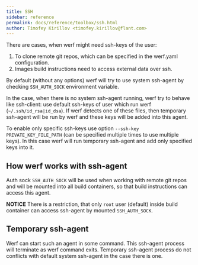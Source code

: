 ```yaml
---
title: SSH
sidebar: reference
permalink: docs/reference/toolbox/ssh.html
author: Timofey Kirillov <timofey.kirillov@flant.com>
---
```


There are cases, when werf might need ssh-keys of the user:

1. To clone remote git repos, which can be specified in the werf.yaml configuration.
2. Images build instructions need to access external data over ssh.

By default (without any options) werf will try to use system ssh-agent by checking `SSH_AUTH_SOCK` environment variable.

In the case, when there is no system ssh-agent running, werf try to behave like ssh-client: use default ssh-keys of user which run werf (`~/.ssh/id_rsa|id_dsa`). If werf detects one of these files, then temporary ssh-agent will be run by werf and these keys will be added into this agent.

To enable only specific ssh-keys use option `--ssh-key PRIVATE_KEY_FILE_PATH` (can be specified multiple times to use multiple keys). In this case werf will run temporary ssh-agent and add only specified keys into it.

## How werf works with ssh-agent

Auth sock `SSH_AUTH_SOCK` will be used when working with remote git repos and will be mounted into all build containers, so that build instructions can access this agent.

**NOTICE** There is a restriction, that only `root` user (default) inside build container can access ssh-agent by mounted `SSH_AUTH_SOCK`.

## Temporary ssh-agent

Werf can start such an agent in some command. This ssh-agent process will terminate as werf command exits. Temporary ssh-agent process do not conflicts with default system ssh-agent in the case there is one.
